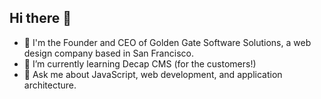 ## Hi there 👋

- 🔭 I'm the Founder and CEO of Golden Gate Software Solutions, a web design company based in San Francisco.
- 🌱 I’m currently learning Decap CMS (for the customers!)
- 💬 Ask me about JavaScript, web development, and application architecture.
